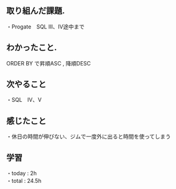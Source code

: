 ## 取り組んだ課題. 
・Progate　SQL Ⅲ、Ⅳ途中まで　　　　　　　　
## わかったこと. 
ORDER BY で昇順ASC , 降順DESC
## 次やること 　　　            
・SQL　Ⅳ、Ⅴ　　            
## 感じたこと
・休日の時間が伸びない、ジムで一度外に出ると時間を使ってしまう
## 学習
・today : 2h    
・total : 24.5h